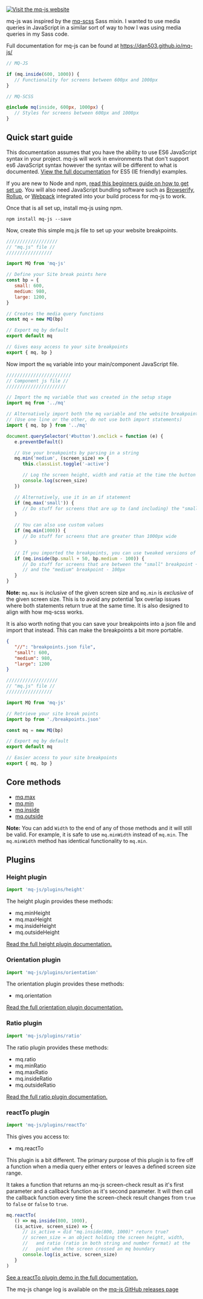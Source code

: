 [![Visit the mq-js website](readme-logo-image.jpg)](https://dan503.github.io/mq-js/)

mq-js was inspired by the [mq-scss](https://www.npmjs.com/package/mq-scss) Sass mixin. I wanted to use media queries in JavaScript in a similar sort of way to how I was using media queries in my Sass code.

Full documentation for mq-js can be found at https://dan503.github.io/mq-js/

```js
// MQ-JS

if (mq.inside(600, 1000)) {
   // Functionality for screens between 600px and 1000px
}
```

```scss
// MQ-SCSS

@include mq(inside, 600px, 1000px) {
   // Styles for screens between 600px and 1000px
}
```

## Quick start guide

This documentation assumes that you have the ability to use ES6 JavaScript syntax in your project. mq-js will work in environments that don't support es6 JavaScript syntax however the syntax will be different to what is documented. [View the full documentation](https://dan503.github.io/mq-js/#quick-start) for ES5 (IE friendly) examples.

If you are new to Node and npm, [read this beginners guide on how to get set up](https://codeburst.io/getting-started-with-node-js-a-beginners-guide-b03e25bca71b). You will also need JavaScript bundling software such as [Browserify](http://browserify.org/), [Rollup](https://rollupjs.org/guide/en), or [Webpack](https://webpack.js.org/) integrated into your build process for mq-js to work.

Once that is all set up, install mq-js using npm.

    npm install mq-js --save

Now, create this simple mq.js file to set up your website breakpoints.

```js
///////////////////
// "mq.js" file //
/////////////////

import MQ from 'mq-js'

// Define your Site break points here
const bp = {
   small: 600,
   medium: 980,
   large: 1200,
}

// Creates the media query functions
const mq = new MQ(bp)

// Export mq by default
export default mq

// Gives easy access to your site breakpoints
export { mq, bp }
```

Now import the `mq` variable into your main/component JavaScript file.

```js
////////////////////////
// Component js file //
//////////////////////

// Import the mq variable that was created in the setup stage
import mq from '../mq'

// Alternatively import both the mq variable and the website breakpoints
// (Use one line or the other, do not use both import statements)
import { mq, bp } from '../mq'

document.querySelector('#button').onclick = function (e) {
   e.preventDefault()

   // Use your breakpoints by parsing in a string
   mq.min('medium', (screen_size) => {
      this.classList.toggle('-active')

      // Log the screen height, width and ratio at the time the button was clicked
      console.log(screen_size)
   })

   // Alternatively, use it in an if statement
   if (mq.max('small')) {
      // Do stuff for screens that are up to (and including) the "small" breakpoint width
   }

   // You can also use custom values
   if (mq.min(1000)) {
      // Do stuff for screens that are greater than 1000px wide
   }

   // If you imported the breakpoints, you can use tweaked versions of them
   if (mq.inside(bp.small + 50, bp.medium - 100)) {
      // Do stuff for screens that are between the "small" breakpoint + 50px
      // and the "medium" breakpoint - 100px
   }
}
```

**Note:** `mq.max` is _inclusive_ of the given screen size and `mq.min` is _exclusive_ of the given screen size. This is to avoid any potential 1px overlap issues where both statements return true at the same time. It is also designed to align with how mq-scss works.

It is also worth noting that you can save your breakpoints into a json file and import that instead. This can make the breakpoints a bit more portable.

```json
{
   "//": "breakpoints.json file",
   "small": 600,
   "medium": 980,
   "large": 1200
}
```

```js
///////////////////
// "mq.js" file //
/////////////////

import MQ from 'mq-js'

// Retrieve your site break points
import bp from './breakpoints.json'

const mq = new MQ(bp)

// Export mq by default
export default mq

// Easier access to your site breakpoints
export { mq, bp }
```

## Core methods

-  [mq.max](https://dan503.github.io/mq-js/#mq-max)
-  [mq.min](https://dan503.github.io/mq-js/#mq-min)
-  [mq.inside](https://dan503.github.io/mq-js/#mq-inside)
-  [mq.outside](https://dan503.github.io/mq-js/#mq-outside)

**Note:** You can add `Width` to the end of any of those methods and it will still be valid. For example, it is safe to use `mq.minWidth` instead of `mq.min`. The `mq.minWidth` method has identical functionality to `mq.min`.

## Plugins

### Height plugin

```js
import 'mq-js/plugins/height'
```

The height plugin provides these methods:

-  mq.minHeight
-  mq.maxHeight
-  mq.insideHeight
-  mq.outsideHeight

[Read the full height plugin documentation.](https://dan503.github.io/mq-js/#height-plugin)

### Orientation plugin

```js
import 'mq-js/plugins/orientation'
```

The orientation plugin provides these methods:

-  mq.orientation

[Read the full orientation plugin documentation.](https://dan503.github.io/mq-js/#orientation-plugin)

### Ratio plugin

```js
import 'mq-js/plugins/ratio'
```

The ratio plugin provides these methods:

-  mq.ratio
-  mq.minRatio
-  mq.maxRatio
-  mq.insideRatio
-  mq.outsideRatio

[Read the full ratio plugin documentation.](https://dan503.github.io/mq-js/#ratio-plugin)

### reactTo plugin

```js
import 'mq-js/plugins/reactTo'
```

This gives you access to:

-  mq.reactTo

This plugin is a bit different. The primary purpose of this plugin is to fire off a function when a media query either enters or leaves a defined screen size range.

It takes a function that returns an mq-js screen-check result as it's first parameter and a callback function as it's second parameter. It will then call the callback function every time the screen-check result changes from `true` to `false` or `false` to `true`.

```js
mq.reactTo(
   () => mq.inside(800, 1000),
   (is_active, screen_size) => {
      // is_active = did "mq.inside(800, 1000)" return true?
      // screen_size = an object holding the screen height, width,
      //   and ratio (ratio in both string and number format) at the
      //   point when the screen crossed an mq boundary
      console.log(is_active, screen_size)
   }
)
```

[See a reactTo plugin demo in the full documentation.](https://dan503.github.io/mq-js/#reactto-plugin)

The mq-js change log is available on the [mq-js GitHub releases page](https://github.com/Dan503/mq-js/releases)
